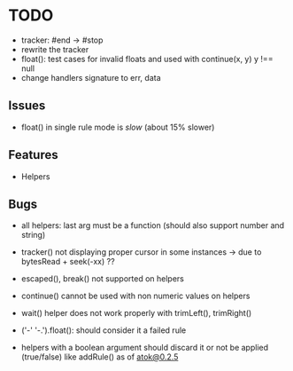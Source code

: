 # TODO

* tracker: #end -> #stop
* rewrite the tracker
* float(): test cases for invalid floats and used with continue(x, y) y !== null
* change handlers signature to err, data

## Issues

* float() in single rule mode is _slow_ (about 15% slower)

## Features

* Helpers

## Bugs

* all helpers: last arg must be a function (should also support number and string)
* tracker() not displaying proper cursor in some instances
  -> due to bytesRead + seek(-xx) ??
* escaped(), break() not supported on helpers
* continue() cannot be used with non numeric values on helpers
* wait() helper does not work properly with trimLeft(), trimRight()

* ('-' '-.').float(): should consider it a failed rule
* helpers with a boolean argument should discard it or not be applied (true/false) like addRule() as of atok@0.2.5